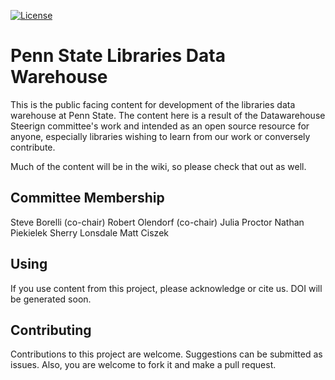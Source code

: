 [![License](https://img.shields.io/badge/License-Apache%202.0-blue.svg)](https://opensource.org/licenses/Apache-2.0)

# Penn State Libraries Data Warehouse

This is the public facing content for development of the libraries data warehouse at Penn State. The content here is a result of the Datawarehouse Steerign committee's work and intended as an open source resource for anyone, especially libraries wishing to learn from our work or conversely contribute.

Much of the content will be in the wiki, so please check that out as well.

## Committee Membership

Steve Borelli (co-chair)
Robert Olendorf (co-chair)
Julia Proctor
Nathan Piekielek
Sherry Lonsdale
Matt Ciszek

## Using

If you use content from this project, please acknowledge or cite us. DOI will be generated soon.

## Contributing

Contributions to this project are welcome. Suggestions can be submitted as issues. Also, you are welcome to fork it and make a pull request.


